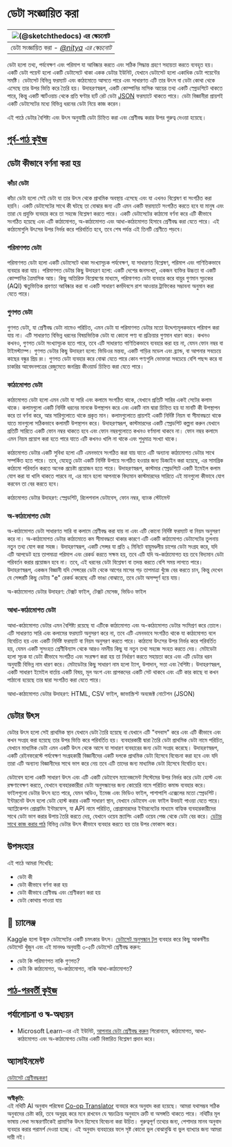 <!--
CO_OP_TRANSLATOR_METADATA:
{
  "original_hash": "356d12cffc3125db133a2d27b827a745",
  "translation_date": "2025-08-27T09:07:15+00:00",
  "source_file": "1-Introduction/03-defining-data/README.md",
  "language_code": "bn"
}
-->
# ডেটা সংজ্ঞায়িত করা

|![ [(@sketchthedocs)](https://sketchthedocs.dev) এর স্কেচনোট ](../../sketchnotes/03-DefiningData.png)|
|:---:|
|ডেটা সংজ্ঞায়িত করা - _[@nitya](https://twitter.com/nitya) এর স্কেচনোট_ |

ডেটা হলো তথ্য, পর্যবেক্ষণ এবং পরিমাপ যা আবিষ্কার করতে এবং সঠিক সিদ্ধান্ত গ্রহণে সহায়তা করতে ব্যবহৃত হয়। একটি ডেটা পয়েন্ট হলো একটি ডেটাসেটে থাকা একক ডেটার ইউনিট, যেখানে ডেটাসেট হলো একাধিক ডেটা পয়েন্টের সমষ্টি। ডেটাসেট বিভিন্ন ফরম্যাট এবং কাঠামোতে আসতে পারে এবং সাধারণত এটি তার উৎস বা ডেটা কোথা থেকে এসেছে তার উপর ভিত্তি করে তৈরি হয়। উদাহরণস্বরূপ, একটি কোম্পানির মাসিক আয়ের তথ্য একটি স্প্রেডশিটে থাকতে পারে, কিন্তু একটি স্মার্টওয়াচ থেকে প্রতি ঘণ্টার হার্ট রেট ডেটা [JSON](https://stackoverflow.com/a/383699) ফরম্যাটে থাকতে পারে। ডেটা বিজ্ঞানীরা প্রায়শই একটি ডেটাসেটের মধ্যে বিভিন্ন ধরনের ডেটা নিয়ে কাজ করেন। 

এই পাঠে ডেটার বৈশিষ্ট্য এবং উৎস অনুযায়ী ডেটা চিহ্নিত করা এবং শ্রেণীবদ্ধ করার উপর গুরুত্ব দেওয়া হয়েছে।

## [পূর্ব-পাঠ কুইজ](https://purple-hill-04aebfb03.1.azurestaticapps.net/quiz/4)

## ডেটা কীভাবে বর্ণনা করা হয়

### কাঁচা ডেটা
কাঁচা ডেটা হলো সেই ডেটা যা তার উৎস থেকে প্রাথমিক অবস্থায় এসেছে এবং যা এখনও বিশ্লেষণ বা সংগঠিত করা হয়নি। একটি ডেটাসেটের সাথে কী ঘটছে তা বোঝার জন্য এটি এমন একটি ফরম্যাটে সংগঠিত করতে হবে যা মানুষ এবং তারা যে প্রযুক্তি ব্যবহার করে তা সহজে বিশ্লেষণ করতে পারে। একটি ডেটাসেটের কাঠামো বর্ণনা করে এটি কীভাবে সংগঠিত হয়েছে এবং এটি কাঠামোগত, অ-কাঠামোগত এবং আধা-কাঠামোগত হিসাবে শ্রেণীবদ্ধ করা যেতে পারে। এই কাঠামোগুলি উৎসের উপর নির্ভর করে পরিবর্তিত হবে, তবে শেষ পর্যন্ত এই তিনটি শ্রেণীতে পড়বে। 

### পরিমাণগত ডেটা
পরিমাণগত ডেটা হলো একটি ডেটাসেটে থাকা সংখ্যাসূচক পর্যবেক্ষণ, যা সাধারণত বিশ্লেষণ, পরিমাপ এবং গাণিতিকভাবে ব্যবহার করা যায়। পরিমাণগত ডেটার কিছু উদাহরণ হলো: একটি দেশের জনসংখ্যা, একজন ব্যক্তির উচ্চতা বা একটি কোম্পানির ত্রৈমাসিক আয়। কিছু অতিরিক্ত বিশ্লেষণের মাধ্যমে, পরিমাণগত ডেটা ব্যবহার করে বায়ুর গুণমান সূচকের (AQI) ঋতুভিত্তিক প্রবণতা আবিষ্কার করা বা একটি সাধারণ কর্মদিবসে রাশ আওয়ার ট্রাফিকের সম্ভাবনা অনুমান করা যেতে পারে।

### গুণগত ডেটা
গুণগত ডেটা, যা শ্রেণীবদ্ধ ডেটা নামেও পরিচিত, এমন ডেটা যা পরিমাণগত ডেটার মতো উদ্দেশ্যমূলকভাবে পরিমাপ করা যায় না। এটি সাধারণত বিভিন্ন ধরনের বিষয়ভিত্তিক ডেটা যা কোনো পণ্য বা প্রক্রিয়ার গুণমান ধারণ করে। কখনও কখনও, গুণগত ডেটা সংখ্যাসূচক হতে পারে, তবে এটি সাধারণত গাণিতিকভাবে ব্যবহার করা হয় না, যেমন ফোন নম্বর বা টাইমস্ট্যাম্প। গুণগত ডেটার কিছু উদাহরণ হলো: ভিডিওর মন্তব্য, একটি গাড়ির মডেল এবং ব্র্যান্ড, বা আপনার সবচেয়ে কাছের বন্ধুর প্রিয় রং। গুণগত ডেটা ব্যবহার করে বোঝা যেতে পারে কোন পণ্যগুলি ভোক্তারা সবচেয়ে বেশি পছন্দ করে বা চাকরির আবেদনপত্রের রেজুমেতে জনপ্রিয় কীওয়ার্ড চিহ্নিত করা যেতে পারে।

### কাঠামোগত ডেটা
কাঠামোগত ডেটা হলো এমন ডেটা যা সারি এবং কলামে সংগঠিত থাকে, যেখানে প্রতিটি সারির একই সেটের কলাম থাকে। কলামগুলো একটি নির্দিষ্ট ধরনের মানকে উপস্থাপন করে এবং একটি নাম দ্বারা চিহ্নিত হয় যা মানটি কী উপস্থাপন করে তা বর্ণনা করে, আর সারিগুলোতে থাকে প্রকৃত মান। কলামগুলোতে প্রায়শই একটি নির্দিষ্ট নিয়ম বা সীমাবদ্ধতা থাকে যাতে মানগুলো সঠিকভাবে কলামটি উপস্থাপন করে। উদাহরণস্বরূপ, কাস্টমারদের একটি স্প্রেডশিট কল্পনা করুন যেখানে প্রতিটি সারিতে একটি ফোন নম্বর থাকতে হবে এবং ফোন নম্বরগুলোতে কখনও বর্ণমালা থাকবে না। ফোন নম্বর কলামে এমন নিয়ম প্রয়োগ করা হতে পারে যাতে এটি কখনও খালি না থাকে এবং শুধুমাত্র সংখ্যা থাকে। 

কাঠামোগত ডেটার একটি সুবিধা হলো এটি এমনভাবে সংগঠিত করা যায় যাতে এটি অন্যান্য কাঠামোগত ডেটার সাথে সম্পর্কিত হতে পারে। তবে, যেহেতু ডেটা একটি নির্দিষ্ট উপায়ে সংগঠিত হওয়ার জন্য ডিজাইন করা হয়েছে, এর সামগ্রিক কাঠামো পরিবর্তন করতে অনেক প্রচেষ্টা প্রয়োজন হতে পারে। উদাহরণস্বরূপ, কাস্টমার স্প্রেডশিটে একটি ইমেইল কলাম যোগ করা যা খালি থাকতে পারবে না, এর মানে হলো আপনাকে বিদ্যমান কাস্টমারদের সারিতে এই মানগুলো কীভাবে যোগ করবেন তা বের করতে হবে। 

কাঠামোগত ডেটার উদাহরণ: স্প্রেডশিট, রিলেশনাল ডেটাবেস, ফোন নম্বর, ব্যাংক স্টেটমেন্ট

### অ-কাঠামোগত ডেটা
অ-কাঠামোগত ডেটা সাধারণত সারি বা কলামে শ্রেণীবদ্ধ করা যায় না এবং এটি কোনো নির্দিষ্ট ফরম্যাট বা নিয়ম অনুসরণ করে না। অ-কাঠামোগত ডেটার কাঠামোতে কম সীমাবদ্ধতা থাকার কারণে এটি একটি কাঠামোগত ডেটাসেটের তুলনায় নতুন তথ্য যোগ করা সহজ। উদাহরণস্বরূপ, একটি সেন্সর যা প্রতি ২ মিনিটে বায়ুমণ্ডলীয় চাপের ডেটা সংগ্রহ করে, যদি এটি আপডেট হয়ে তাপমাত্রা পরিমাপ এবং রেকর্ড করতে সক্ষম হয়, তবে এটি যদি অ-কাঠামোগত হয় তবে বিদ্যমান ডেটা পরিবর্তন করার প্রয়োজন হবে না। তবে, এই ধরনের ডেটা বিশ্লেষণ বা তদন্ত করতে বেশি সময় লাগতে পারে। উদাহরণস্বরূপ, একজন বিজ্ঞানী যদি সেন্সরের ডেটা থেকে আগের মাসের গড় তাপমাত্রা খুঁজে বের করতে চান, কিন্তু দেখেন যে সেন্সরটি কিছু ডেটায় "e" রেকর্ড করেছে এটি ভাঙা বোঝাতে, তবে ডেটা অসম্পূর্ণ হয়ে যায়। 

অ-কাঠামোগত ডেটার উদাহরণ: টেক্সট ফাইল, টেক্সট মেসেজ, ভিডিও ফাইল

### আধা-কাঠামোগত ডেটা
আধা-কাঠামোগত ডেটার এমন বৈশিষ্ট্য রয়েছে যা এটিকে কাঠামোগত এবং অ-কাঠামোগত ডেটার সংমিশ্রণ করে তোলে। এটি সাধারণত সারি এবং কলামের ফরম্যাট অনুসরণ করে না, তবে এটি এমনভাবে সংগঠিত থাকে যা কাঠামোগত বলে বিবেচিত হয় এবং একটি নির্দিষ্ট ফরম্যাট বা নিয়ম অনুসরণ করতে পারে। কাঠামো উৎসের উপর নির্ভর করে পরিবর্তিত হয়, যেমন একটি সুসংহত শ্রেণীবিন্যাস থেকে আরও নমনীয় কিছু যা নতুন তথ্য সহজে সংহত করতে দেয়। মেটাডেটা হলো সূচক যা ডেটা কীভাবে সংগঠিত এবং সংরক্ষণ করা হয় তা নির্ধারণ করতে সহায়তা করে এবং এটি ডেটার ধরন অনুযায়ী বিভিন্ন নাম ধারণ করে। মেটাডেটার কিছু সাধারণ নাম হলো ট্যাগ, উপাদান, সত্তা এবং বৈশিষ্ট্য। উদাহরণস্বরূপ, একটি সাধারণ ইমেইল বার্তায় একটি বিষয়, মূল অংশ এবং প্রাপকদের একটি সেট থাকবে এবং এটি কার কাছে বা কখন পাঠানো হয়েছে তার দ্বারা সংগঠিত করা যেতে পারে। 

আধা-কাঠামোগত ডেটার উদাহরণ: HTML, CSV ফাইল, জাভাস্ক্রিপ্ট অবজেক্ট নোটেশন (JSON)

## ডেটার উৎস

ডেটার উৎস হলো সেই প্রাথমিক স্থান যেখানে ডেটা তৈরি হয়েছে বা যেখানে এটি "বসবাস" করে এবং এটি কীভাবে এবং কখন সংগ্রহ করা হয়েছে তার উপর ভিত্তি করে পরিবর্তিত হয়। ব্যবহারকারী দ্বারা তৈরি ডেটা প্রাথমিক ডেটা নামে পরিচিত, যেখানে মাধ্যমিক ডেটা এমন একটি উৎস থেকে আসে যা সাধারণ ব্যবহারের জন্য ডেটা সংগ্রহ করেছে। উদাহরণস্বরূপ, একটি রেইনফরেস্টে পর্যবেক্ষণ সংগ্রহকারী বিজ্ঞানীদের একটি দলকে প্রাথমিক ডেটা হিসেবে বিবেচনা করা হবে এবং যদি তারা এটি অন্যান্য বিজ্ঞানীদের সাথে ভাগ করে নেয় তবে এটি তাদের জন্য মাধ্যমিক ডেটা হিসেবে বিবেচিত হবে। 

ডেটাবেস হলো একটি সাধারণ উৎস এবং এটি একটি ডেটাবেস ম্যানেজমেন্ট সিস্টেমের উপর নির্ভর করে ডেটা হোস্ট এবং রক্ষণাবেক্ষণ করতে, যেখানে ব্যবহারকারীরা ডেটা অনুসন্ধানের জন্য কোয়েরি নামে পরিচিত কমান্ড ব্যবহার করে। ফাইলগুলো ডেটার উৎস হতে পারে, যেমন অডিও, ইমেজ এবং ভিডিও ফাইল, পাশাপাশি এক্সেলের মতো স্প্রেডশিট। ইন্টারনেট উৎস হলো ডেটা হোস্ট করার একটি সাধারণ স্থান, যেখানে ডেটাবেস এবং ফাইল উভয়ই পাওয়া যেতে পারে। অ্যাপ্লিকেশন প্রোগ্রামিং ইন্টারফেস, যা API নামে পরিচিত, প্রোগ্রামারদের ইন্টারনেটের মাধ্যমে বাহ্যিক ব্যবহারকারীদের সাথে ডেটা ভাগ করার উপায় তৈরি করতে দেয়, যেখানে ওয়েব স্ক্র্যাপিং একটি ওয়েব পেজ থেকে ডেটা বের করে। [ডেটার সাথে কাজ করার পাঠ](../../../../../../../../../2-Working-With-Data) বিভিন্ন ডেটার উৎস কীভাবে ব্যবহার করতে হয় তার উপর ফোকাস করে। 

## উপসংহার

এই পাঠে আমরা শিখেছি:

- ডেটা কী
- ডেটা কীভাবে বর্ণনা করা হয়
- ডেটা কীভাবে শ্রেণীবদ্ধ এবং শ্রেণীকরণ করা হয়
- ডেটা কোথায় পাওয়া যায়

## 🚀 চ্যালেঞ্জ

Kaggle হলো উন্মুক্ত ডেটাসেটের একটি চমৎকার উৎস। [ডেটাসেট অনুসন্ধান টুল](https://www.kaggle.com/datasets) ব্যবহার করে কিছু আকর্ষণীয় ডেটাসেট খুঁজুন এবং এই মানদণ্ড অনুযায়ী ৩-৫টি ডেটাসেট শ্রেণীবদ্ধ করুন:

- ডেটা কি পরিমাণগত নাকি গুণগত?
- ডেটা কি কাঠামোগত, অ-কাঠামোগত, নাকি আধা-কাঠামোগত?

## [পাঠ-পরবর্তী কুইজ](https://purple-hill-04aebfb03.1.azurestaticapps.net/quiz/5)

## পর্যালোচনা ও স্ব-অধ্যয়ন

- Microsoft Learn-এর এই ইউনিট, [আপনার ডেটা শ্রেণীবদ্ধ করুন](https://docs.microsoft.com/en-us/learn/modules/choose-storage-approach-in-azure/2-classify-data) শিরোনামে, কাঠামোগত, আধা-কাঠামোগত এবং অ-কাঠামোগত ডেটার একটি বিস্তারিত বিশ্লেষণ প্রদান করে।

## অ্যাসাইনমেন্ট

[ডেটাসেট শ্রেণীবদ্ধকরণ](assignment.md)

---

**অস্বীকৃতি**:  
এই নথিটি AI অনুবাদ পরিষেবা [Co-op Translator](https://github.com/Azure/co-op-translator) ব্যবহার করে অনুবাদ করা হয়েছে। আমরা যথাসম্ভব সঠিক অনুবাদের চেষ্টা করি, তবে অনুগ্রহ করে মনে রাখবেন যে স্বয়ংক্রিয় অনুবাদে ত্রুটি বা অসঙ্গতি থাকতে পারে। নথিটির মূল ভাষায় লেখা সংস্করণটিকেই প্রামাণিক উৎস হিসেবে বিবেচনা করা উচিত। গুরুত্বপূর্ণ তথ্যের জন্য, পেশাদার মানব অনুবাদ ব্যবহার করার পরামর্শ দেওয়া হচ্ছে। এই অনুবাদ ব্যবহারের ফলে সৃষ্ট কোনো ভুল বোঝাবুঝি বা ভুল ব্যাখ্যার জন্য আমরা দায়ী নই।